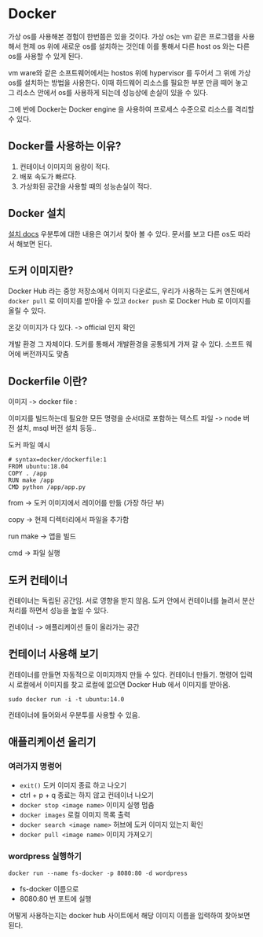 # Docker

가상 os를 사용해본 경험이 한번쯤은 있을 것이다. 가상 os는 vm 같은 프로그램을 사용해서 현제 os 위에 새로운 os를 설치하는 것인데 이를 통해서 다른 host os 와는 다른 os를 사용할 수 있게 된다.

vm ware와 같은 소프트웨어에서는 hostos 위에 hypervisor 를 두어서 그 위에 가상 os를 설치하는 방법을 사용한다. 이때 하드웨어 리소스를 필요한 부분 만큼 떼어 놓고 그 리소스 안에서 os를 사용하게 되는데 성능상에 손실이 있을 수 있다.

그에 반에 Docker는 Docker engine 을 사용하여 프로세스 수준으로 리소스를 격리할 수 있다.

## Docker를 사용하는 이유?

1. 컨테이너 이미지의 용량이 적다.
2. 배포 속도가 빠르다.
3. 가상화된 공간을 사용할 때의 성능손실이 적다.

## Docker 설치

[설치 docs](https://docs.docker.com/engine/install/ubuntu/) 우분투에 대한 내용은 여기서 찾아 볼 수 있다. 문서를 보고 다른 os도 따라서 해보면 된다.

## 도커 이미지란?

Docker Hub 라는 중앙 저장소에서 이미지 다운로드, 우리가 사용하는 도커 엔진에서 `docker pull` 로 이미지를 받아올 수 있고 `docker push` 로 Docker Hub 로 이미지를 올릴 수 있다.

온갖 이미지가 다 있다. -> official 인지 확인

개발 환경 그 자체이다. 도커를 통해서 개발환경을 공통되게 가져 갈 수 있다. 소프트 웨어에 버전까지도 맞춤

## Dockerfile 이란?

이미지 -> docker file :

이미지를 빌드하는데 필요한 모든 명령을 순서대로 포함하는 텍스트 파일 -> node 버전 설치, msql 버전 설치 등등..

도커 파일 예시

```
# syntax=docker/dockerfile:1
FROM ubuntu:18.04
COPY . /app
RUN make /app
CMD python /app/app.py
```

from -> 도커 이미지에서 레이어를 만듦 (가장 하단 부)

copy -> 현제 디렉터리에서 파일을 추가함

run make -> 앱을 빌드

cmd -> 파일 실행

## 도커 컨테이너

컨테이너는 독립된 공간임. 서로 영향을 받지 않음. 도커 안에서 컨테이너를 늘려서 분산처리를 하면서 성능을 높일 수 있다.

컨네이너 -> 애플리케이션 들이 올라가는 공간

## 컨테이너 사용해 보기

컨테이너를 만들면 자동적으로 이미지까지 만들 수 있다. 컨테이너 만들기. 명령어 입력시 로컬에서 이미지를 찾고 로컬에 없으면 Docker Hub 에서 이미지를 받아옴.

```
sudo docker run -i -t ubuntu:14.0
```

컨테이너에 들어와서 우분투를 사용할 수 있음.

## 애플리케이션 올리기

### 여러가지 명렁어

- `exit()` 도커 이미지 종료 하고 나오기
- ctrl + p + q 종료는 하지 않고 컨테이너 나오기
- `docker stop <image name>` 이미지 실행 멈춤
- `docker images` 로컬 이미지 목록 출력
- `docker search <image name>` 허브에 도커 이미지 있는지 확인
- `docker pull <image name>` 이미지 가져오기

### wordpress 실행하기

`docker run --name fs-docker -p 8080:80 -d wordpress`

- fs-docker 이름으로
- 8080:80 번 포트에 실행

어떻게 사용하는지는 docker hub 사이트에서 해당 이미지 이름을 입력하여 찾아보면 된다.
